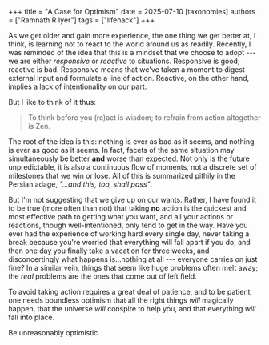 +++
title = "A Case for Optimism"
date = 2025-07-10
[taxonomies]
authors = ["Ramnath R Iyer"]
tags = ["lifehack"]
+++

As we get older and gain more experience, the one thing we get better at, I think, is learning not
to react to the world around us as readily. Recently, I was reminded of the idea that this is a
mindset that we choose to adopt --- we are either *responsive* or *reactive* to situations.
Responsive is good; reactive is bad. Responsive means that we've taken a moment to digest external
input and formulate a line of action. Reactive, on the other hand, implies a lack of intentionality
on our part.

But I like to think of it thus:

> To think before you (re)act is wisdom; to refrain from action altogether is Zen.

The root of the idea is this: nothing is ever as bad as it seems, and nothing is ever as good as it
seems. In fact, facets of the same situation may simultaneously be better **and** worse than
expected. Not only is the future unpredictable, it is also a continuous flow of moments, not a
discrete set of milestones that we win or lose. All of this is summarized pithily in the Persian
adage, *"...and this, too, shall pass"*.

But I'm not suggesting that we give up on our wants. Rather, I have found it to be true (more often
than not) that taking **no** action is the quickest and most effective path to getting what you
want, and all your actions or reactions, though well-intentioned, only tend to get in the way. Have
you ever had the experience of working hard every single day, never taking a break because you're
worried that everything will fall apart if you do, and then one day you finally take a vacation for
three weeks, and disconcertingly what happens is...nothing at all --- everyone carries on just fine?
In a similar vein, things that seem like huge problems often melt away; the *real* problems are the
ones that come out of left field.

To avoid taking action requires a great deal of patience, and to be patient, one needs boundless
optimism that all the right things *will* magically happen, that the universe *will* conspire to
help you, and that everything *will* fall into place.

Be unreasonably optimistic.
